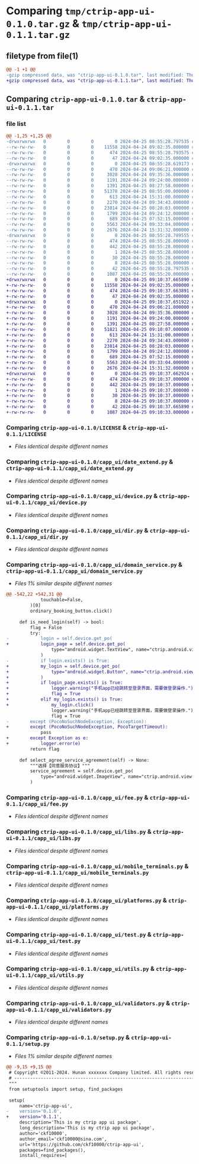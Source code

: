 # Comparing `tmp/ctrip-app-ui-0.1.0.tar.gz` & `tmp/ctrip-app-ui-0.1.1.tar.gz`

## filetype from file(1)

```diff
@@ -1 +1 @@
-gzip compressed data, was "ctrip-app-ui-0.1.0.tar", last modified: Thu Apr 25 08:55:28 2024, max compression
+gzip compressed data, was "ctrip-app-ui-0.1.1.tar", last modified: Thu Apr 25 09:10:37 2024, max compression
```

## Comparing `ctrip-app-ui-0.1.0.tar` & `ctrip-app-ui-0.1.1.tar`

### file list

```diff
@@ -1,25 +1,25 @@
-drwxrwxrwx   0        0        0        0 2024-04-25 08:55:28.797535 ctrip-app-ui-0.1.0/
--rw-rw-rw-   0        0        0    11558 2024-04-24 09:02:35.000000 ctrip-app-ui-0.1.0/LICENSE
--rw-rw-rw-   0        0        0      474 2024-04-25 08:55:28.793575 ctrip-app-ui-0.1.0/PKG-INFO
--rw-rw-rw-   0        0        0       47 2024-04-24 09:02:35.000000 ctrip-app-ui-0.1.0/README.md
-drwxrwxrwx   0        0        0        0 2024-04-25 08:55:28.619173 ctrip-app-ui-0.1.0/capp_ui/
--rw-rw-rw-   0        0        0      470 2024-04-24 09:06:21.000000 ctrip-app-ui-0.1.0/capp_ui/__init__.py
--rw-rw-rw-   0        0        0     3028 2024-04-24 09:35:36.000000 ctrip-app-ui-0.1.0/capp_ui/date_extend.py
--rw-rw-rw-   0        0        0     1191 2024-04-24 09:24:00.000000 ctrip-app-ui-0.1.0/capp_ui/device.py
--rw-rw-rw-   0        0        0     1391 2024-04-25 08:27:58.000000 ctrip-app-ui-0.1.0/capp_ui/dir.py
--rw-rw-rw-   0        0        0    51378 2024-04-25 08:55:00.000000 ctrip-app-ui-0.1.0/capp_ui/domain_service.py
--rw-rw-rw-   0        0        0      613 2024-04-24 15:31:00.000000 ctrip-app-ui-0.1.0/capp_ui/fee.py
--rw-rw-rw-   0        0        0     2270 2024-04-24 09:34:43.000000 ctrip-app-ui-0.1.0/capp_ui/libs.py
--rw-rw-rw-   0        0        0    23814 2024-04-25 08:28:03.000000 ctrip-app-ui-0.1.0/capp_ui/mobile_terminals.py
--rw-rw-rw-   0        0        0     1799 2024-04-24 09:24:12.000000 ctrip-app-ui-0.1.0/capp_ui/platforms.py
--rw-rw-rw-   0        0        0      689 2024-04-25 07:52:15.000000 ctrip-app-ui-0.1.0/capp_ui/test.py
--rw-rw-rw-   0        0        0     5563 2024-04-24 09:33:04.000000 ctrip-app-ui-0.1.0/capp_ui/utils.py
--rw-rw-rw-   0        0        0     2676 2024-04-24 15:31:32.000000 ctrip-app-ui-0.1.0/capp_ui/validators.py
-drwxrwxrwx   0        0        0        0 2024-04-25 08:55:28.789555 ctrip-app-ui-0.1.0/ctrip_app_ui.egg-info/
--rw-rw-rw-   0        0        0      474 2024-04-25 08:55:28.000000 ctrip-app-ui-0.1.0/ctrip_app_ui.egg-info/PKG-INFO
--rw-rw-rw-   0        0        0      442 2024-04-25 08:55:28.000000 ctrip-app-ui-0.1.0/ctrip_app_ui.egg-info/SOURCES.txt
--rw-rw-rw-   0        0        0        1 2024-04-25 08:55:28.000000 ctrip-app-ui-0.1.0/ctrip_app_ui.egg-info/dependency_links.txt
--rw-rw-rw-   0        0        0       30 2024-04-25 08:55:28.000000 ctrip-app-ui-0.1.0/ctrip_app_ui.egg-info/requires.txt
--rw-rw-rw-   0        0        0        8 2024-04-25 08:55:28.000000 ctrip-app-ui-0.1.0/ctrip_app_ui.egg-info/top_level.txt
--rw-rw-rw-   0        0        0       42 2024-04-25 08:55:28.797535 ctrip-app-ui-0.1.0/setup.cfg
--rw-rw-rw-   0        0        0     1087 2024-04-25 08:55:20.000000 ctrip-app-ui-0.1.0/setup.py
+drwxrwxrwx   0        0        0        0 2024-04-25 09:10:37.665890 ctrip-app-ui-0.1.1/
+-rw-rw-rw-   0        0        0    11558 2024-04-24 09:02:35.000000 ctrip-app-ui-0.1.1/LICENSE
+-rw-rw-rw-   0        0        0      474 2024-04-25 09:10:37.663891 ctrip-app-ui-0.1.1/PKG-INFO
+-rw-rw-rw-   0        0        0       47 2024-04-24 09:02:35.000000 ctrip-app-ui-0.1.1/README.md
+drwxrwxrwx   0        0        0        0 2024-04-25 09:10:37.651922 ctrip-app-ui-0.1.1/capp_ui/
+-rw-rw-rw-   0        0        0      470 2024-04-24 09:06:21.000000 ctrip-app-ui-0.1.1/capp_ui/__init__.py
+-rw-rw-rw-   0        0        0     3028 2024-04-24 09:35:36.000000 ctrip-app-ui-0.1.1/capp_ui/date_extend.py
+-rw-rw-rw-   0        0        0     1191 2024-04-24 09:24:00.000000 ctrip-app-ui-0.1.1/capp_ui/device.py
+-rw-rw-rw-   0        0        0     1391 2024-04-25 08:27:58.000000 ctrip-app-ui-0.1.1/capp_ui/dir.py
+-rw-rw-rw-   0        0        0    51821 2024-04-25 09:10:07.000000 ctrip-app-ui-0.1.1/capp_ui/domain_service.py
+-rw-rw-rw-   0        0        0      613 2024-04-24 15:31:00.000000 ctrip-app-ui-0.1.1/capp_ui/fee.py
+-rw-rw-rw-   0        0        0     2270 2024-04-24 09:34:43.000000 ctrip-app-ui-0.1.1/capp_ui/libs.py
+-rw-rw-rw-   0        0        0    23814 2024-04-25 08:28:03.000000 ctrip-app-ui-0.1.1/capp_ui/mobile_terminals.py
+-rw-rw-rw-   0        0        0     1799 2024-04-24 09:24:12.000000 ctrip-app-ui-0.1.1/capp_ui/platforms.py
+-rw-rw-rw-   0        0        0      689 2024-04-25 07:52:15.000000 ctrip-app-ui-0.1.1/capp_ui/test.py
+-rw-rw-rw-   0        0        0     5563 2024-04-24 09:33:04.000000 ctrip-app-ui-0.1.1/capp_ui/utils.py
+-rw-rw-rw-   0        0        0     2676 2024-04-24 15:31:32.000000 ctrip-app-ui-0.1.1/capp_ui/validators.py
+drwxrwxrwx   0        0        0        0 2024-04-25 09:10:37.662924 ctrip-app-ui-0.1.1/ctrip_app_ui.egg-info/
+-rw-rw-rw-   0        0        0      474 2024-04-25 09:10:37.000000 ctrip-app-ui-0.1.1/ctrip_app_ui.egg-info/PKG-INFO
+-rw-rw-rw-   0        0        0      442 2024-04-25 09:10:37.000000 ctrip-app-ui-0.1.1/ctrip_app_ui.egg-info/SOURCES.txt
+-rw-rw-rw-   0        0        0        1 2024-04-25 09:10:37.000000 ctrip-app-ui-0.1.1/ctrip_app_ui.egg-info/dependency_links.txt
+-rw-rw-rw-   0        0        0       30 2024-04-25 09:10:37.000000 ctrip-app-ui-0.1.1/ctrip_app_ui.egg-info/requires.txt
+-rw-rw-rw-   0        0        0        8 2024-04-25 09:10:37.000000 ctrip-app-ui-0.1.1/ctrip_app_ui.egg-info/top_level.txt
+-rw-rw-rw-   0        0        0       42 2024-04-25 09:10:37.665890 ctrip-app-ui-0.1.1/setup.cfg
+-rw-rw-rw-   0        0        0     1087 2024-04-25 09:10:33.000000 ctrip-app-ui-0.1.1/setup.py
```

### Comparing `ctrip-app-ui-0.1.0/LICENSE` & `ctrip-app-ui-0.1.1/LICENSE`

 * *Files identical despite different names*

### Comparing `ctrip-app-ui-0.1.0/capp_ui/date_extend.py` & `ctrip-app-ui-0.1.1/capp_ui/date_extend.py`

 * *Files identical despite different names*

### Comparing `ctrip-app-ui-0.1.0/capp_ui/device.py` & `ctrip-app-ui-0.1.1/capp_ui/device.py`

 * *Files identical despite different names*

### Comparing `ctrip-app-ui-0.1.0/capp_ui/dir.py` & `ctrip-app-ui-0.1.1/capp_ui/dir.py`

 * *Files identical despite different names*

### Comparing `ctrip-app-ui-0.1.0/capp_ui/domain_service.py` & `ctrip-app-ui-0.1.1/capp_ui/domain_service.py`

 * *Files 1% similar despite different names*

```diff
@@ -542,22 +542,31 @@
             touchable=False,
         )[0]
         ordinary_booking_button.click()
 
     def is_need_login(self) -> bool:
         flag = False
         try:
-            login = self.device.get_po(
+            login_page = self.device.get_po(
                 type="android.widget.TextView", name="ctrip.android.view:id/a", text="手机验证码登录"
             )
-            if login.exists() is True:
+            my_login = self.device.get_po(
+                type="android.widget.Button", name="ctrip.android.view:id/a", text="登录/注册"
+            )
+            if login_page.exists() is True:
+                logger.warning("手机app已经跳转至登录界面，需要做登录操作.")
+                flag = True
+            elif my_login.exists() is True:
+                my_login.click()
                 logger.warning("手机app已经跳转至登录界面，需要做登录操作.")
                 flag = True
-        except (PocoNoSuchNodeException, Exception):
+        except (PocoNoSuchNodeException, PocoTargetTimeout):
             pass
+        except Exception as e:
+            logger.error(e)
         return flag
 
     def select_agree_service_agreement(self) -> None:
         """选择【同意服务协议】"""
         service_agreement = self.device.get_po(
             type="android.widget.ImageView", name="ctrip.android.view:id/a", desc="勾选服务协议和个人信息保护指引"
         )
```

### Comparing `ctrip-app-ui-0.1.0/capp_ui/fee.py` & `ctrip-app-ui-0.1.1/capp_ui/fee.py`

 * *Files identical despite different names*

### Comparing `ctrip-app-ui-0.1.0/capp_ui/libs.py` & `ctrip-app-ui-0.1.1/capp_ui/libs.py`

 * *Files identical despite different names*

### Comparing `ctrip-app-ui-0.1.0/capp_ui/mobile_terminals.py` & `ctrip-app-ui-0.1.1/capp_ui/mobile_terminals.py`

 * *Files identical despite different names*

### Comparing `ctrip-app-ui-0.1.0/capp_ui/platforms.py` & `ctrip-app-ui-0.1.1/capp_ui/platforms.py`

 * *Files identical despite different names*

### Comparing `ctrip-app-ui-0.1.0/capp_ui/test.py` & `ctrip-app-ui-0.1.1/capp_ui/test.py`

 * *Files identical despite different names*

### Comparing `ctrip-app-ui-0.1.0/capp_ui/utils.py` & `ctrip-app-ui-0.1.1/capp_ui/utils.py`

 * *Files identical despite different names*

### Comparing `ctrip-app-ui-0.1.0/capp_ui/validators.py` & `ctrip-app-ui-0.1.1/capp_ui/validators.py`

 * *Files identical despite different names*

### Comparing `ctrip-app-ui-0.1.0/setup.py` & `ctrip-app-ui-0.1.1/setup.py`

 * *Files 1% similar despite different names*

```diff
@@ -9,15 +9,15 @@
 # Copyright ©2011-2024. Hunan xxxxxxx Company limited. All rights reserved.
 # ---------------------------------------------------------------------------------------------------------
 """
 from setuptools import setup, find_packages
 
 setup(
     name='ctrip-app-ui',
-    version='0.1.0',
+    version='0.1.1',
     description='This is my ctrip app ui package',
     long_description='This is my ctrip app ui package',
     author='ckf10000',
     author_email='ckf10000@sina.com',
     url='https://github.com/ckf10000/ctrip-app-ui',
     packages=find_packages(),
     install_requires=[
```

